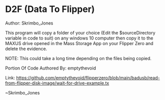 # D2F (Data To Flipper)
Author: Skrimbo_Jones

This program will copy a folder of your choice (Edit the $sourceDirectory variable in code to suit) on any windows 10 computer then copy it to the MAXUS drive opened in the Mass Storage App on your Flipper Zero and delete the evidence.

NOTE: This could take a long time depending on the files being copied.

Portion Of Code Authored By: emptythevoid

Link: https://github.com/emptythevoid/flipperzero/blob/main/badusb/read-from-flipper-disk-image/wait-for-drive-example.tx
 
~Skrimbo_Jones

